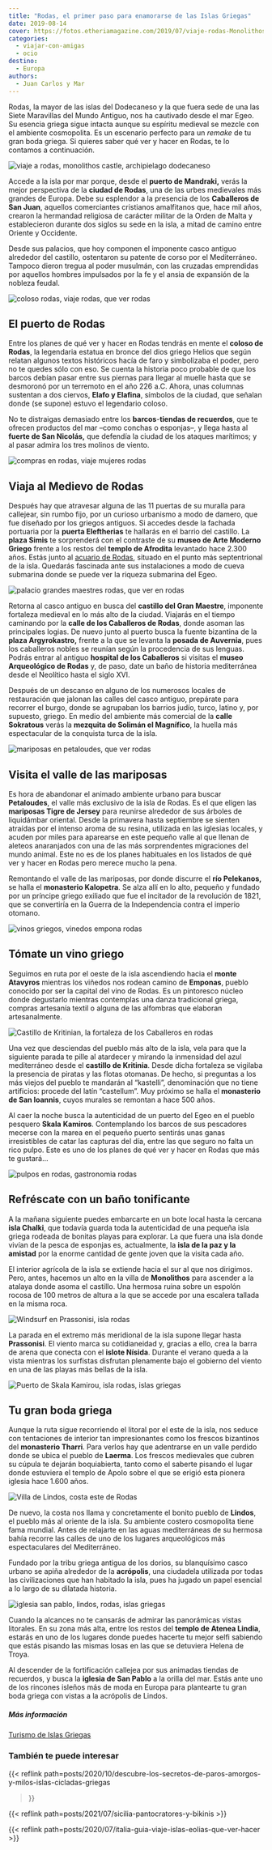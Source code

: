 ```yaml
---
title: "Rodas, el primer paso para enamorarse de las Islas Griegas"
date: 2019-08-14
cover: https://fotos.etheriamagazine.com/2019/07/viaje-rodas-Monolithos-Castle-e1564342953764.jpg
categories: 
  - viajar-con-amigas
  - ocio
destino: 
  - Europa
authors: 
  - Juan Carlos y Mar
---
```


Rodas, la mayor de las islas del Dodecaneso y la que fuera sede de una las Siete Maravillas del Mundo Antiguo, nos ha cautivado desde el mar Egeo. Su esencia griega sigue intacta aunque su espíritu medieval se mezcle con el ambiente cosmopolita. Es un escenario perfecto para un _remake_ de tu gran boda griega. Si quieres saber qué ver y hacer en Rodas, te lo contamos a continuación.

![viaje a rodas, monolithos castle, archipielago dodecaneso](https://fotos.etheriamagazine.com/2019/07/viaje-rodas-Monolithos-Castle-e1564342953764.jpg "Castillo de Monolithos, en la isla de Rodas.")

Accede a la isla por mar porque, desde el **puerto de Mandraki,** verás la mejor 
perspectiva de la **ciudad de Rodas**, una de las urbes medievales más grandes de 
Europa. Debe su esplendor a la presencia de los **Caballeros de San Juan**, aquellos 
comerciantes cristianos amalfitanos que, hace mil años, crearon la hermandad religiosa 
de carácter militar de la Orden de Malta y establecieron durante dos siglos su sede en 
la isla, a mitad de camino entre Oriente y Occidente. 

Desde sus palacios, que hoy componen el imponente casco antiguo alrededor del castillo, 
ostentaron su patente de corso por el Mediterráneo. Tampoco dieron tregua al poder 
musulmán, con las cruzadas emprendidas por aquellos hombres impulsados por la fe y el 
ansia de expansión de la nobleza feudal. 

![coloso rodas, viaje rodas, que ver rodas](https://fotos.etheriamagazine.com/2019/08/viaje-rodas-coloso-puerto-mandraki-1.jpg "Estatuas que señalan donde estuviera el Coloso de Rodas, Puerto de Mandráki.")

## El puerto de Rodas

Entre los planes de qué ver y hacer en Rodas tendrás en mente el **coloso de Rodas**, la 
legendaria estatua en bronce del dios griego Helios que según relatan algunos textos 
históricos hacía de faro y simbolizaba el poder, pero no te quedes sólo con eso. Se 
cuenta la historia poco probable de que los barcos debían pasar entre sus piernas para 
llegar al muelle hasta que se desmoronó por un terremoto en el año 226 a.C. Ahora, unas 
columnas sustentan a dos ciervos, **Elafo y Elafina**, símbolos de la ciudad, que 
señalan donde (se supone) estuvo el legendario coloso. 

No te distraigas demasiado entre los **barcos**\-**tiendas de recuerdos**, que te 
ofrecen productos del mar –como conchas o esponjas–, y llega hasta al **fuerte de San 
Nicolás,** que defendía la ciudad de los ataques marítimos; y al pasar admira los tres 
molinos de viento. 

![compras en rodas, viaje mujeres rodas](https://fotos.etheriamagazine.com/2019/07/viaje-rodas-compras-puerto-e1564342822240.jpg "Venta de souvenirs y productos del mar en el puerto comercial de Rodas.")

## Viaja al Medievo de Rodas

Después hay que atravesar alguna de las 11 puertas de su muralla para callejear, sin 
rumbo fijo, por un curioso urbanismo a modo de damero, que fue diseñado por los griegos 
antiguos. Si accedes desde la fachada portuaria por la **puerta Eleftherias** te 
hallarás en el barrio del castillo. La **plaza Simis** te sorprenderá con el contraste 
de su **museo de Arte Moderno Griego** frente a los restos del **templo de Afrodita** 
levantado hace 2.300 años. Estás junto al [acuario de 
Rodas](https://rhodes-aquarium.hcmr.gr/en/), situado en el punto más septentrional de la 
isla. Quedarás fascinada ante sus instalaciones a modo de cueva submarina donde se puede 
ver la riqueza submarina del Egeo. 

![palacio grandes maestres rodas, que ver en rodas](https://fotos.etheriamagazine.com/2019/08/viaje-rodas-palacio-fortaleza.jpg "Palacio fortaleza de los Grandes Maestres, en Rodas.")

Retorna al casco antiguo en busca del **castillo del Gran Maestre**, imponente fortaleza 
medieval en lo más alto de la ciudad. Viajarás en el tiempo caminando por la **calle de 
los Caballeros de Rodas**, donde asoman las principales logias. De nuevo junto al puerto 
busca la fuente bizantina de la **plaza Argyrokastro,** frente a la que se levanta la 
**posada de Auvernia**, pues los caballeros nobles se reunían según la procedencia de 
sus lenguas. Podrás entrar al antiguo **hospital de los Caballeros** si visitas el 
**museo Arqueológico de Rodas** y, de paso, date un baño de historia mediterránea desde 
el Neolítico hasta el siglo XVI. 

Después de un descanso en alguno de los numerosos locales de restauración que jalonan 
las calles del casco antiguo, prepárate para recorrer el burgo, donde se agrupaban los 
barrios judío, turco, latino y, por supuesto, griego. En medio del ambiente más 
comercial de la **calle Sokratous** verás la **mezquita de Solimán el Magnífico**, la 
huella más espectacular de la conquista turca de la isla. 

![mariposas en petaloudes, que ver rodas](https://fotos.etheriamagazine.com/2019/08/viaje-rodas-mariposas-jersey-tiger-moth.jpg "Mariposas 'Tigre de Jersey' en el valle de Petaloudes, en Rodas.")

## Visita el valle de las mariposas

Es hora de abandonar el animado ambiente urbano para buscar **Petaloudes**, el valle más 
exclusivo de la isla de Rodas. Es el que eligen las **mariposas Tigre de Jersey** para 
reunirse alrededor de sus árboles de liquidámbar oriental. Desde la primavera hasta 
septiembre se sienten atraídas por el intenso aroma de su resina, utilizada en las 
iglesias locales, y acuden por miles para aparearse en este pequeño valle al que llenan 
de aleteos anaranjados con una de las más sorprendentes migraciones del mundo animal. 
Este no es de los planes habituales en los listados de qué ver y hacer en Rodas pero 
merece mucho la pena. 

Remontando el valle de las mariposas, por donde discurre el **río Pelekanos,** se halla 
el **monasterio Kalopetra**. Se alza allí en lo alto, pequeño y fundado por un príncipe 
griego exiliado que fue el incitador de la revolución de 1821, que se convertiría en la 
Guerra de la Independencia contra el imperio otomano. 

![vinos griegos, vinedos empona rodas](https://fotos.etheriamagazine.com/2019/08/viaje-rodas-Grapevine-Emponas-Village.jpg "Racimos de uva en el pueblo de Empona, Isla de Rodas.")

## Tómate un vino griego

Seguimos en ruta por el oeste de la isla ascendiendo hacia el **monte Atavyros** 
mientras los viñedos nos rodean camino de **Emponas**, pueblo conocido por ser la 
capital del vino de Rodas. Es un pintoresco núcleo donde degustarlo mientras contemplas 
una danza tradicional griega, compras artesanía textil o alguna de las alfombras que 
elaboran artesanalmente. 

![Castillo de Kritinian, la fortaleza de los Caballeros en rodas](https://fotos.etheriamagazine.com/2019/07/viaje-rodas-Kritinian-Castle-e1564342908602.jpg "Castillo de Kritinian, en la fortaleza de los Caballeros.")

Una vez que desciendas del pueblo más alto de la isla, vela para que la siguiente parada 
te pille al atardecer y mirando la inmensidad del azul mediterráneo desde el **castillo 
de Kritinia**. Desde dicha fortaleza se vigilaba la presencia de piratas y las flotas 
otomanas. De hecho, si preguntas a los más viejos del pueblo te mandarán al “kastelli”, 
denominación que no tiene artificios: procede del latín “castellum”. Muy próximo se 
halla el **monasterio de San Ioannis**, cuyos murales se remontan a hace 500 años. 

Al caer la noche busca la autenticidad de un puerto del Egeo en el pueblo pesquero 
**Skala** **Kamiros**. Contemplando los barcos de sus pescadores mecerse con la marea en 
el pequeño puerto sentirás unas ganas irresistibles de catar las capturas del día, entre 
las que seguro no falta un rico pulpo. Este es uno de los planes de qué ver y hacer en 
Rodas que más te gustará... 

![pulpos en rodas, gastronomia rodas](https://fotos.etheriamagazine.com/2019/07/viaje-rodas-Plimmyri-Harbour-e1565044421492.jpg "Pulpos secándose en una taberna del puerto de Plimmyri Harbour, en la costa este de Rodas.")

## Refréscate con un baño tonificante

A la mañana siguiente puedes embarcarte en un bote local hasta la cercana **isla 
Chalki**, que todavía guarda toda la autenticidad de una pequeña isla griega rodeada de 
bonitas playas para explorar. La que fuera una isla donde vivían de la pesca de esponjas 
es, actualmente, la **isla de la paz y la amistad** por la enorme cantidad de gente 
joven que la visita cada año. 

El interior agrícola de la isla se extiende hacia el sur al que nos dirigimos. Pero, 
antes, hacemos un alto en la villa de **Monolithos** para ascender a la atalaya donde 
asoma el castillo. Una hermosa ruina sobre un espolón rocosa de 100 metros de altura a 
la que se accede por una escalera tallada en la misma roca. 

![Windsurf en Prassonisi, isla rodas](https://fotos.etheriamagazine.com/2019/08/viaje-rodas-Windsurf-Prasonisi-e1565044791643.jpg "Windsurf en Prassonisi.")

La parada en el extremo más meridional de la isla supone llegar hasta **Prassonisi**. El 
viento marca su cotidianeidad y, gracias a ello, crea la barra de arena que conecta con 
el **islote Nísida**. Durante el verano queda a la vista mientras los surfistas 
disfrutan plenamente bajo el gobierno del viento en una de las playas más bellas de la 
isla. 

![Puerto de Skala Kamirou, isla rodas, islas griegas](https://fotos.etheriamagazine.com/2019/07/viaje-rodas-Skala-Kamirou-Harbour-1-e1565045401790.jpg "Puerto de Skala Kamirou.")

## Tu gran boda griega

Aunque la ruta sigue recorriendo el litoral por el este de la isla, nos seduce con 
tentaciones de interior tan impresionantes como los frescos bizantinos del **monasterio 
Tharri**. Para verlos hay que adentrarse en un valle perdido donde se ubica el pueblo de 
**Laerma**. Los frescos medievales que cubren su cúpula te dejarán boquiabierta, tanto 
como el saberte pisando el lugar donde estuviera el templo de Apolo sobre el que se 
erigió esta pionera iglesia hace 1.600 años. 

![Villa de Lindos, costa este de Rodas](https://fotos.etheriamagazine.com/2019/07/viaje-rodas-Lindos-Village-1-e1565045066867.jpg "Lindos, en la costa este de Rodas.")

De nuevo, la costa nos llama y concretamente el bonito pueblo de **Lindos**, el pueblo 
más al oriente de la isla. Su ambiente costero cosmopolita tiene fama mundial. Antes de 
relajarte en las aguas mediterráneas de su hermosa bahía recorre las calles de uno de 
los lugares arqueológicos más espectaculares del Mediterráneo. 

Fundado por la tribu griega antigua de los dorios, su blanquísimo casco urbano se apiña 
alrededor de la **acrópolis**, una ciudadela utilizada por todas las civilizaciones que 
han habitado la isla, pues ha jugado un papel esencial a lo largo de su dilatada 
historia. 

![iglesia san pablo, lindos, rodas, islas griegas](https://fotos.etheriamagazine.com/2019/07/viaje-rodas-St-Paul-Church-Lindos-e1565045236774.jpg "Iglesia de San Pablo, en Lindos.")

Cuando la alcances no te cansarás de admirar las panorámicas vistas litorales. En su 
zona más alta, entre los restos del **templo de Atenea Lindia**, estarás en uno de los 
lugares donde puedes hacerte tu mejor selfi sabiendo que estás pisando las mismas losas 
en las que se detuviera Helena de Troya. 

Al descender de la fortificación callejea por sus animadas tiendas de recuerdos, y busca 
la **iglesia de San Pablo** a la orilla del mar. Estás ante uno de los rincones isleños 
más de moda en Europa para plantearte tu gran boda griega con vistas a la acrópolis de 
Lindos. 

##### Más información

[Turismo de Islas Griegas](http://www.visitgreece.gr/en/greek_islands/rhodes) 

### También te puede interesar

{{< reflink 
path=posts/2020/10/descubre-los-secretos-de-paros-amorgos-y-milos-islas-cicladas-griegas 
>}} 

{{< reflink path=posts/2021/07/sicilia-pantocratores-y-bikinis >}} 

{{< reflink path=posts/2020/07/italia-guia-viaje-islas-eolias-que-ver-hacer >}}
